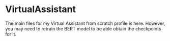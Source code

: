 
# VirtualAssistant

The main files for my Virtual Assistant from scratch profile is here. However, you may need to retrain the BERT model to be able obtain the checkpoints for it. 
